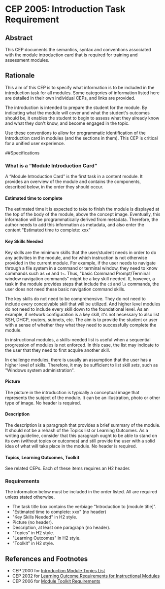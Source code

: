 # CEP 2005: Introduction Task Requirement


## Abstract

This CEP documents the semantics, syntax and conventions associated with the module introduction card that is required for training and assessment modules. 

## Rationale

This aim of this CEP is to specify what information is to be included in the introduction task for all modules. Some categories of information listed here are detailed in their own individual CEPs, and links are provided.

The introduction is intended to prepare the student for the module. By indicating what the module will cover and what the student's outcomes should be, it enables the student to begin to assess what they already know and what they don't know, and become engaged in the topic.  

Use these conventions to allow for programmatic identification of the Introduction card in modules (and the sections in them). This CEP is critical for a unified user experience.  

##Specifications

### What is a “Module Introduction Card”

A “Module Introduction Card” is the first task in a content module. It provides an overview of the module and contains the components, described below, in the order they should occur.

 #### Estimated time to complete
The estimated time it is expected to take to finish the module is displayed at the top of the body of the module, above the concept image. Eventually, this information will be programmatically derived from metadata. Therefore, the author needs to add this information as metadata, and also enter the content "Estimated time to complete: xxx"

#### Key Skills Needed
Key skills are the minimum skills that the user/student needs in order to do any activities in the module, and for which instruction is not otherwise provided in the current module. For example, if the user needs to navigate through a file system in a command or terminal window, they need to know commands such as `cd` and `ls`. Thus, "basic Command Prompt/Terminal window navigation commands" might be a key skill needed. If, however, a task in the module provides steps that include the `cd` and `ls` commands, the user does not need these basic navigation command skills.

The key skills do not need to be comprehensive. They do not need to include every conceivable skill that will be utilized. And higher level modules do not need to include every skill down to the foundational level. As an example, if network configuration is a key skill, it's not necessary to also list SSH, DHCP, routers, subnets, etc. The aim is to provide the student or user with a sense of whether they what they need to successfully complete the module. 

In instructional modules, a skills-needed list is useful when a sequential progression of  modules is not enforced. In this case, the list may indicate to the user that they need to first acquire another skill.

In challenge modules, there is usually an assumption that the user has a higher level of skills. Therefore, it may be sufficient to list skill _sets_, such as "Windows system administration".

#### Picture
The picture in the introduction is typically a conceptual image that represents the subject of the module. It can be an illustration, photo or other type of image. No header is required. 

#### Description
The description is a paragraph that provides a brief summary of the module. It should not be a rehash of the Topics list or Learning Outcomes. As a writing guideline, consider that this paragraph ought to be able to stand on its own (without topics or outcomes) and still provide the user with a solid idea of what will take place in the module. No header is required.

#### Topics, Learning Outcomes, Toolkit
See related CEPs. Each of these items requires an H2 header.

### Requirements

The information below must be included in the order listed. All are required unless stated otherwise.
* The task title box contains the verbiage "Introduction to \[module title\]".
* "Estimated time to complete: xxx" (no header)
* "Key Skills Needed" in H2 style.
* Picture (no header).
* Description, at least one paragraph (no header).
* "Topics" in H2 style.
* "Learning Outcomes" in H2 style.
* "Toolkit" in H2 style.

## References and Footnotes

* CEP 2000 for [Introduction Module Topics List](ceps/2000/README.md)
* CEP 2032 for [Learning Outcome Requirements for Instructional Modules](ceps/2032/README.md)
* CEP 2006 for [Module Toolkit Requirements](ceps/2006/README.md)